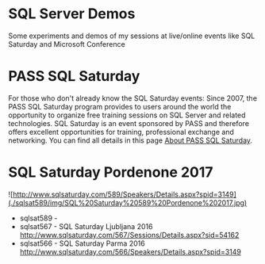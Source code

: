 # SQL Server Demos

Some experiments and demos of my sessions at live/online events like SQL Saturday and Microsoft Conference

PASS SQL Saturday
=================

For those who don't already know the SQL Saturday events: Since 2007, the PASS SQL Saturday program provides to users around the world the opportunity to organize free training sessions on SQL Server and related technologies. SQL Saturday is an event sponsored by PASS and therefore offers excellent opportunities for training, professional exchange and networking. You can find all details in this page [About PASS SQL Saturday](http://www.sqlsaturday.com/about.aspx).


SQL Saturday Pordenone 2017
===========================

![http://www.sqlsaturday.com/589/Speakers/Details.aspx?spid=3149](./sqlsat589/img/SQL%20Saturday%20589%20Pordenone%202017.jpg)

- sqlsat589 -   
- sqlsat567 - SQL Saturday Ljubljana 2016 http://www.sqlsaturday.com/567/Sessions/Details.aspx?sid=54162 
- sqlsat566 - SQL Saturday Parma 2016 http://www.sqlsaturday.com/566/Speakers/Details.aspx?spid=3149 
